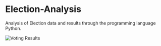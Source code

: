 # Election-Analysis
Analysis of Election data and results through the programming language Python.


![Voting Results](Resources/ResultsFor2017StocksRefactored.PNG)

